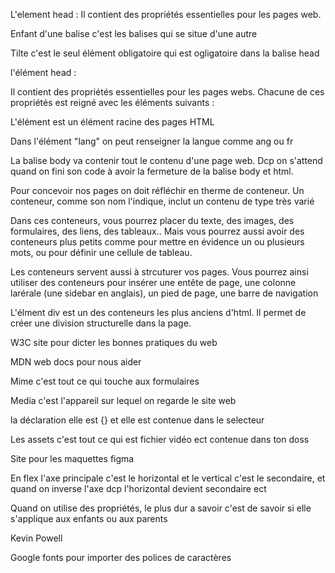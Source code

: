 L'element head :
Il contient des propriétés essentielles pour les pages web.

Enfant d'une balise c'est les balises qui se situe d'une autre

Tilte c'est le seul élément obligatoire qui est ogligatoire dans la balise head

l'élément head :

Il contient des propriétés essentielles pour les pages webs.
Chacune de ces propriétés est reigné avec les éléments suivants : 

L'élément <html> est un élément racine des pages HTML

Dans l'élément "lang" on peut renseigner la langue comme ang ou fr 

La balise body va contenir tout le contenu d'une page web. Dcp on s'attend quand on fini son code 
à avoir la fermeture de la balise body et html.  

Pour concevoir nos pages on doit réfléchir en therme de conteneur. Un conteneur, comme son nom l'indique, inclut un contenu de type très varié

Dans ces conteneurs, vous pourrez placer du texte, des images, des formulaires, des liens, des tableaux.. Mais vous
pourrez aussi avoir des conteneurs plus petits comme pour mettre en évidence un ou plusieurs mots, ou pour 
définir une cellule de tableau.

Les conteneurs servent aussi à strcuturer vos pages. Vous pourrez ainsi utiliser des conteneurs pour insérer une entête 
de page, une colonne larérale (une sidebar en anglais), un pied de page, une barre de navigation

L'élment div est un des conteneurs les plus anciens d'html. Il permet de créer une division structurelle dans la page.
 

W3C site pour dicter les bonnes pratiques du web 

MDN web docs pour nous aider 

Mime c'est tout ce qui touche aux formulaires

Media c'est l'appareil sur lequel on regarde le site web 

la déclaration elle est {} et elle est contenue dans le selecteur 

Les assets c'est tout ce qui est fichier vidéo ect contenue dans ton doss

Site pour les maquettes figma 

En flex l'axe principale c'est le horizontal et le vertical c'est le secondaire, et quand on inverse l'axe dcp l'horizontal devient secondaire ect

Quand on utilise des propriétés, le plus dur a savoir c'est de savoir si elle s'applique aux enfants ou aux parents

Kevin Powell 

Google fonts pour importer des polices de caractères